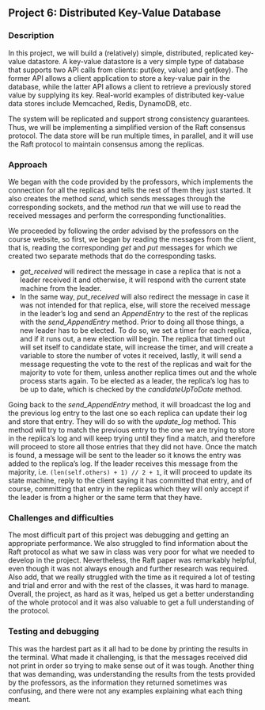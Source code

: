 ## Project 6:  Distributed Key-Value Database
### Description  
In this project, we will build a (relatively) simple, distributed, replicated key-value datastore. A key-value datastore is a very simple type of database that supports two API calls from clients: put(key, value) and get(key). The former API allows a client application to store a key-value pair in the database, while the latter API allows a client to retrieve a previously stored value by supplying its key. Real-world examples of distributed key-value data stores include Memcached, Redis, DynamoDB, etc.

The system will be replicated and support strong consistency guarantees. Thus, we will be implementing a simplified version of the Raft consensus protocol. The data store will be run multiple times, in parallel, and it will use the Raft protocol to maintain consensus among the replicas.
### Approach  
We began with the code provided by the professors, which implements the connection for all the replicas and tells the rest of them they just started. It also creates the method _send_, which sends messages through the corresponding sockets, and the method _run_ that we will use to read the received messages and perform the corresponding functionalities.

We proceeded by following the order advised by the professors on the course website, so first, we began by reading the messages from the client, that is, reading the corresponding _get_ and _put_ messages for which we created two separate methods that do the corresponding tasks.
- _get_received_ will redirect the message in case a replica that is not a leader received it and otherwise, it will respond with the current state machine from the leader.
- In the same way, _put_received_ will also redirect the message in case it was not intended for that replica, else, will store the received message in the leader’s log and send an _AppendEntry_ to the rest of the replicas with the _send_AppendEntry_ method.
Prior to doing all those things, a new leader has to be elected. To do so, we set a timer for each replica, and if it runs out, a new election will begin. The replica that timed out will set itself to candidate state,  will increase the timer, and will create a variable to store the number of votes it received, lastly, it will send a message requesting the vote to the rest of the replicas and wait for the majority to vote for them, unless another replica times out and the whole process starts again. To be elected as a leader, the replica’s log has to be up to date, which is checked by the _candidateUpToDate_ method.

Going back to the _send_AppendEntry_ method, it will broadcast the log and the previous log entry to the last one so each replica can update their log and store that entry. They will do so with the _update_log_ method. This method will try to match the previous entry to the one we are trying to store in the replica’s log and will keep trying until they find a match, and therefore will proceed to store all those entries that they did not have. Once the match is found, a message will be sent to the leader so it knows the entry was added to the replica’s log. If the leader receives this message from the majority, i.e. ```(len(self.others) + 1) // 2 + 1```, it will proceed to update its state machine, reply to the client saying it has committed that entry, and of course, committing that entry in the replicas which they will only accept if the leader is from a higher or the same term that they have.
### Challenges and difficulties
The most difficult part of this project was debugging and getting an appropriate performance. We also struggled to find information about the Raft protocol as what we saw in class was very poor for what we needed to develop in the project. Nevertheless, the Raft paper was remarkably helpful, even though it was not always enough and further research was required. Also add, that we really struggled with the time as it required a lot of testing and trial and error and with the rest of the classes, it was hard to manage.
Overall, the project, as hard as it was, helped us get a better understanding of the whole protocol and it was also valuable to get a full understanding of the protocol.
### Testing and debugging
This was the hardest part as it all had to be done by printing the results in the terminal. What made it challenging, is that the messages received did not print in order so trying to make sense out of it was tough.
Another thing that was demanding, was understanding the results from the tests provided by the professors, as the information they returned sometimes was confusing, and there were not any examples explaining what each thing meant.
